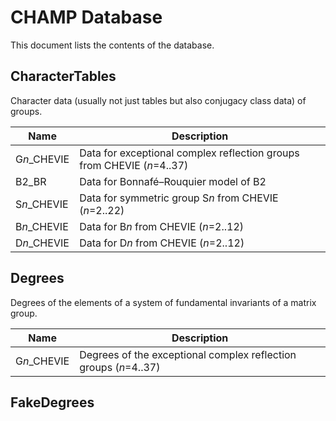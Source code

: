 # CHAMP Database

This document lists the contents of the database.

## CharacterTables

Character data (usually not just tables but also conjugacy class data) of groups.

| Name        | Description                                                  |
| ----------- | ------------------------------------------------------------ |
| G*n*_CHEVIE | Data for exceptional complex reflection groups from CHEVIE (*n*=4..37) |
| B2_BR       | Data for Bonnafé–Rouquier model of B2                        |
| S*n*_CHEVIE | Data for symmetric group S*n* from CHEVIE (*n*=2..22)        |
| B*n*_CHEVIE | Data for B*n* from CHEVIE (*n*=2..12)                        |
| D*n*_CHEVIE | Data for D*n* from CHEVIE (*n*=2..12)                        |

## Degrees

Degrees of the elements of a system of fundamental invariants of a matrix group.

| Name        | Description                                                  |
| ----------- | ------------------------------------------------------------ |
| G*n*_CHEVIE | Degrees of the exceptional complex reflection groups (*n*=4..37) |

## FakeDegrees